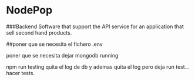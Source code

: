 # NodePop

###Backend Software that support the API service for an application that sell second hand products.

##poner que se necesita el fichero .env

poner que se necesita dejar mongodb running

npm run testing quita el log de db y ademas quita el log pero deja run test... hacer tests.